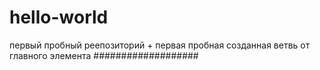 # hello-world
первый пробный реепозиторий  + первая пробная созданная ветвь от главного элемента
###################

